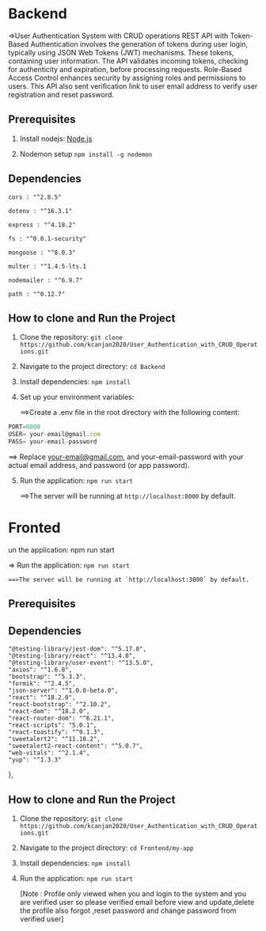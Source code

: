 # Backend 
=>User Authentication System with CRUD operations REST API with Token-Based Authentication involves the generation of tokens during user login, typically using JSON Web Tokens (JWT) mechanisms. These tokens, containing user information. The API validates incoming tokens, checking for authenticity and expiration, before processing requests. Role-Based Access Control enhances security by assigning roles and permissions to users. This API also sent verification link to user email address to verify user registration and reset password.

## Prerequisites

1. Install nodejs: [Node.js](https://nodejs.org/en)

2. Nodemon setup  `npm install -g nodemon`

## Dependencies

`cors : "^2.8.5"`

`dotenv : "^16.3.1"`

`express : "^4.18.2"`

`fs : "^0.0.1-security"`

`mongoose : "^8.0.3"`

`multer : "^1.4.5-lts.1`

`nodemailer : "^6.9.7"`

`path : "^0.12.7"`

## How to clone and Run the Project

1. Clone the repository:
`git clone https://github.com/kcanjan2020/User_Authentication_with_CRUD_Operations.git`

1. Navigate to the project directory:
`cd Backend`

1. Install dependencies: `npm install
`
4. Set up your environment variables:

    ==>Create a .env file in the root directory with the following content:

```js
PORT=8000
USER= your-email@gmail.com
PASS= your-email-password
```

  ==> Replace <your-email@gmail.com>, and your-email-password with your actual email address, and password (or app password).

5. Run the application: `npm run start`

    ==>The server will be running at `http://localhost:8000` by default.

# Fronted

un the application: npm run start

=> Run the application: `npm run start`

    ==>The server will be running at `http://localhost:3000` by default.

## Prerequisites

## Dependencies

    "@testing-library/jest-dom": "^5.17.0",
    "@testing-library/react": "^13.4.0",
    "@testing-library/user-event": "^13.5.0",
    "axios": "^1.6.8",
    "bootstrap": "^5.3.3",
    "formik": "^2.4.5",
    "json-server": "^1.0.0-beta.0",
    "react": "^18.2.0",
    "react-bootstrap": "^2.10.2",
    "react-dom": "^18.2.0",
    "react-router-dom": "^6.21.1",
    "react-scripts": "5.0.1",
    "react-toastify": "^9.1.3",
    "sweetalert2": "^11.10.2",
    "sweetalert2-react-content": "^5.0.7",
    "web-vitals": "^2.1.4",
    "yup": "^1.3.3"
  },
## How to clone and Run the Project

1. Clone the repository:
`git clone https://github.com/kcanjan2020/User_Authentication_with_CRUD_Operations.git`

1. Navigate to the project directory:
`cd Frontend/my-app`

1. Install dependencies: `npm install`
1. Run the application: `npm run start`

    [Note : Profile only viewed when you and login to the system and you are verified user so please verified email before view and update,delete the profile  also forgot ,reset password and change password from verified user]

 
